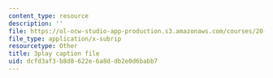 ```yaml
---
content_type: resource
description: ''
file: https://ol-ocw-studio-app-production.s3.amazonaws.com/courses/20-219-becoming-the-next-bill-nye-writing-and-hosting-the-educational-show-january-iap-2015/dcfd3af3b8d8622e6a8ddb2e0d6babb7_kQnA60blp6o.srt
file_type: application/x-subrip
resourcetype: Other
title: 3play caption file
uid: dcfd3af3-b8d8-622e-6a8d-db2e0d6babb7
---
```


